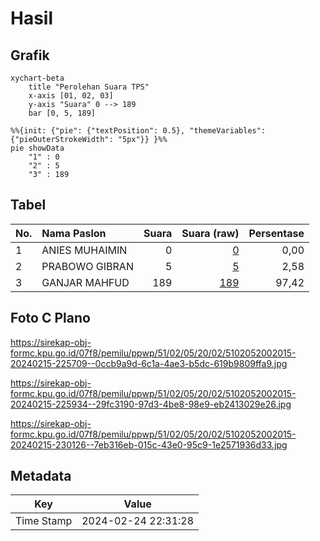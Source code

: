 # Hasil

## Grafik

```mermaid
xychart-beta
    title "Perolehan Suara TPS"
    x-axis [01, 02, 03]
    y-axis "Suara" 0 --> 189
    bar [0, 5, 189]
```

```mermaid
%%{init: {"pie": {"textPosition": 0.5}, "themeVariables": {"pieOuterStrokeWidth": "5px"}} }%%
pie showData
    "1" : 0
    "2" : 5
    "3" : 189
```

## Tabel

| No. | Nama Paslon    | Suara | Suara (raw) | Persentase |
|:--- |:-------------- | -----:| -----------:| ----------:|
| 1   | ANIES MUHAIMIN | 0     | [0][p-1]    | 0,00       |
| 2   | PRABOWO GIBRAN | 5     | [5][p-2]    | 2,58       |
| 3   | GANJAR MAHFUD  | 189   | [189][p-3]  | 97,42      |


[p-1]: https://github.com/gigit-pemilu/pemilu-2024-51-bali/blob/main/pilpres/hitung-suara/sub/51-bali/sub/02-tabanan/sub/05-tabanan/sub/2002-gubug/sub/015-tps/sub/paslon-1.txt
[p-2]: https://github.com/gigit-pemilu/pemilu-2024-51-bali/blob/main/pilpres/hitung-suara/sub/51-bali/sub/02-tabanan/sub/05-tabanan/sub/2002-gubug/sub/015-tps/sub/paslon-2.txt
[p-3]: https://github.com/gigit-pemilu/pemilu-2024-51-bali/blob/main/pilpres/hitung-suara/sub/51-bali/sub/02-tabanan/sub/05-tabanan/sub/2002-gubug/sub/015-tps/sub/paslon-3.txt

## Foto C Plano

https://sirekap-obj-formc.kpu.go.id/07f8/pemilu/ppwp/51/02/05/20/02/5102052002015-20240215-225709--0ccb9a9d-6c1a-4ae3-b5dc-619b9809ffa9.jpg

https://sirekap-obj-formc.kpu.go.id/07f8/pemilu/ppwp/51/02/05/20/02/5102052002015-20240215-225934--29fc3190-97d3-4be8-98e9-eb2413029e26.jpg

https://sirekap-obj-formc.kpu.go.id/07f8/pemilu/ppwp/51/02/05/20/02/5102052002015-20240215-230126--7eb316eb-015c-43e0-95c9-1e2571936d33.jpg


## Metadata

| Key        | Value               |
| ---------- | ------------------- |
| Time Stamp | 2024-02-24 22:31:28 |



